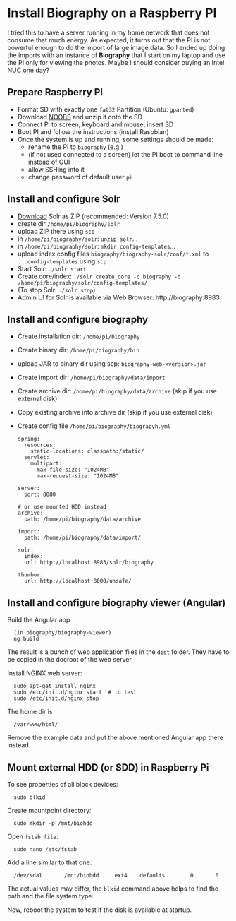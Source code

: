 # Install Biography on a Raspberry PI

I tried this to have a server running in my home network that does not consume that much energy. As expected, it turns out that the PI is not powerful enough to do the import of large image data. So I ended up doing the imports with an instance of **Biography** that I start on my laptop and use the PI only for viewing the photos. Maybe I should consider buying an Intel NUC one day?

## Prepare Raspberry PI

- Format SD with exactly one `fat32` Partition (Ubuntu: `gparted`)
- Download [NOOBS](https://www.raspberrypi.org/downloads/noobs/) and unzip it onto the SD
- Connect PI to screen, keyboard and mouse, insert SD
- Boot PI and follow the instructions (install Raspbian)
- Once the system is up and running, some settings should be made:
  - rename the PI to `biography` (e.g.)
  - (if not used connected to a screen) let the PI boot to command line instead of GUI
  - allow SSHing into it
  - change password of default user `pi`

## Install and configure Solr

- [Download](http://lucene.apache.org/solr/downloads.html) Solr as ZIP (recommended: Version 7.5.0)
- create dir `/home/pi/biography/solr`
- upload ZIP there using `scp`
- in `/home/pi/biography/solr`: `unzip solr`...
- in `/home/pi/biography/solr`: `mkdir config-templates`...	
- upload index config files `biography/biography-solr/conf/*.xml` to `...config-templates` using `scp`
- Start Solr: `./solr start`
- Create core/index: `./solr create_core -c biography -d /home/pi/biography/solr/config-templates/`
- (To stop Solr: `./solr stop`)
- Admin UI for Solr is available via Web Browser: http://biography:8983


## Install and configure biography

- Create installation dir: `/home/pi/biography`
- Create binary dir: `/home/pi/biography/bin`
- upload JAR to binary dir using scp: `biography-web-<version>.jar`
- Create import dir: `/home/pi/biography/data/import`
- Create archive dir: `/home/pi/biography/data/archive` (skip if you use external disk)
- Copy existing archive into archive dir (skip if you use external disk)
- Create config file `/home/pi/biography/biograpyh.yml`

      spring:
        resources:
          static-locations: classpath:/static/
        servlet:
          multipart:
            max-file-size: "1024MB"
            max-request-size: "1024MB"

      server:
        port: 8080

      # or use mounted HDD instead
      archive:
        path: /home/pi/biography/data/archive
      
      import:
        path: /home/pi/biography/data/import/

      solr:
        index:
        url: http://localhost:8983/solr/biography

      thumbor:
    	url: http://localhost:8000/unsafe/

## Install and configure biography viewer (Angular)

Build the Angular app

      (in biography/biography-viewer)
      ng build

The result is a bunch of web application files in the `dist` folder. They have to be copied in the docroot of the web server.

Install NGINX web server:

      sudo apt-get install nginx
      sudo /etc/init.d/nginx start  # to test
      sudo /etc/init.d/nginx stop

The home dir is 

      /var/www/html/

Remove the example data and put the above mentioned Angular app there instead.

## Mount external HDD (or SDD) in Raspberry Pi

To see properties of all block devices:

      sudo blkid

Create mountpoint directory:

      sudo mkdir -p /mnt/biohdd

Open `fstab file`:

      sudo nano /etc/fstab

Add a line similar to that one:

      /dev/sda1       /mnt/biohdd     ext4    defaults        0       0

The actual values may differ, the `blkid` command above helps to find the path and the file system type.

Now, reboot the system to test if the disk is available at startup.



